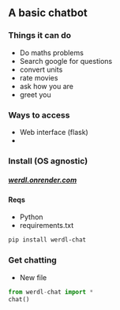 ## A basic chatbot
### Things it can do
- Do maths problems
- Search google for questions
- convert units
- rate movies
- ask how you are
- greet you
### Ways to access
- Web interface (flask)
- 
### Install (OS agnostic)
##### [werdl.onrender.com](werdl.onrender.com)
#### Reqs
- Python
- requirements.txt
```bash
pip install werdl-chat
```
### Get chatting
- New file
```python
from werdl-chat import *
chat()
```


